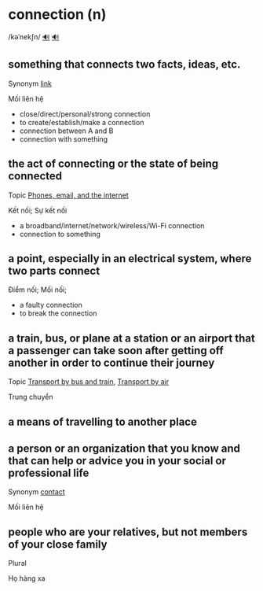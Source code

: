 # connection (n)

/kəˈnekʃn/ [🔊](https://www.oxfordlearnersdictionaries.com/media/english/uk_pron/x/xco/xconn/xconnection__gb_2.mp3) [🔊](https://www.oxfordlearnersdictionaries.com/media/english/us_pron/x/xco/xconn/xconnection__us_2.mp3)

## something that connects two facts, ideas, etc.

Synonym [link]()

Mối liên hệ

- close/direct/personal/strong connection
- to create/establish/make a connection
- connection between A and B
- connection with something

## the act of connecting or the state of being connected

Topic [Phones, email, and the internet](../topics/phone-email-and-the-internet.md#phone-email--the-internet)

Kết nối; Sự kết nối

- a broadband/internet/network/wireless/Wi-Fi connection
- connection to something

## a point, especially in an electrical system, where two parts connect

Điểm nối; Mối nối; 

- a faulty connection
- to break the connection

## a train, bus, or plane at a station or an airport that a passenger can take soon after getting off another in order to continue their journey

Topic [Transport by bus and train](../topics/transport-by-bus-and-train.md#transport-by-bus--train), [Transport by air](../topics/transport-by-air.md#transport-by-air)

Trung chuyển

## a means of travelling to another place

## a person or an organization that you know and that can help or advice you in your social or professional life

Synonym [contact]()

Mối liên hệ

## people who are your relatives, but not members of your close family

Plural

Họ hàng xa